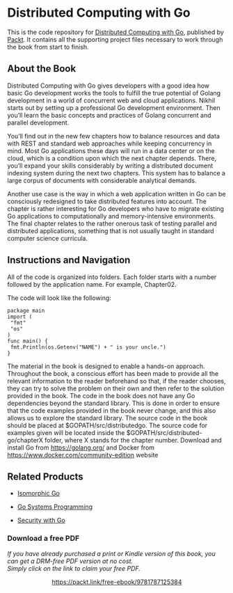 


# Distributed Computing with Go
This is the code repository for [Distributed Computing with Go](https://www.packtpub.com/application-development/distributed-computing-go?utm_source=github&utm_medium=repository&utm_campaign=9781787125384), published by [Packt](https://www.packtpub.com/?utm_source=github). It contains all the supporting project files necessary to work through the book from start to finish.
## About the Book
Distributed Computing with Go gives developers with a good idea how basic Go development works the tools to fulfill the true potential of Golang development in a world of concurrent web and cloud applications. Nikhil starts out by setting up a professional Go development environment. Then you’ll learn the basic concepts and practices of Golang concurrent and parallel development.

You’ll find out in the new few chapters how to balance resources and data with REST and standard web approaches while keeping concurrency in mind.  Most Go applications these days will run in a data center or on the cloud, which is a condition upon which the next chapter depends. There, you’ll expand your skills considerably by writing a distributed document indexing system during the next two chapters. This system has to balance a large corpus of documents with considerable analytical demands.

Another use case is the way in which a web application written in Go can be consciously redesigned to take distributed features into account. The chapter is rather interesting for Go developers who have to migrate existing Go applications to computationally and memory-intensive environments. The final chapter relates to the rather onerous task of testing parallel and distributed applications, something that is not usually taught in standard computer science curricula.

## Instructions and Navigation
All of the code is organized into folders. Each folder starts with a number followed by the application name. For example, Chapter02.



The code will look like the following:
```
package main
import (
 "fmt"
 "os"
)
func main() {
 fmt.Println(os.Getenv("NAME") + " is your uncle.")
}
```

The material in the book is designed to enable a hands-on approach. Throughout the book, a conscious effort has been made to provide all the relevant information to the reader beforehand so that, if the reader chooses, they can try to solve the problem on their own and then refer to the solution provided in the book. The code in the book does not have any Go dependencies beyond the standard library. This is done in order to ensure that the code examples provided in the book never change, and this also allows us to explore the standard library. 
The source code in the book should be placed at $GOPATH/src/distributedgo. The source code for examples given will be located inside the $GOPATH/src/distributed-go/chapterX folder, where X stands for the chapter number.
Download and install Go from https://golang.org/ and Docker from https://www.docker.com/community-edition website

## Related Products
* [Isomorphic Go](https://www.packtpub.com/web-development/isomorphic-go?utm_source=github&utm_medium=repository&utm_content=9781788394185)

* [Go Systems Programming](https://www.packtpub.com/networking-and-servers/go-systems-programming?utm_source=github&utm_medium=repository&utm_content=9781787125643)

* [Security with Go](https://www.packtpub.com/networking-and-servers/security-go?utm_source=github&utm_medium=repository&utm_campaign=9781788627917)
### Download a free PDF

 <i>If you have already purchased a print or Kindle version of this book, you can get a DRM-free PDF version at no cost.<br>Simply click on the link to claim your free PDF.</i>
<p align="center"> <a href="https://packt.link/free-ebook/9781787125384">https://packt.link/free-ebook/9781787125384 </a> </p>